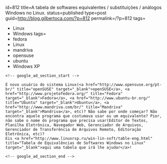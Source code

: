 id=812
title=A tabela de softwares equivalentes / substituições / análogos Windows no Linux.
status=published
type=post
guid=http://blog.gilbertoca.com/?p=812
permalink=/?p=812
tags=
  - Linux
  - Windows
tags=
  - fedora
  - Linux
  - mandriva
  - opensuse
  - ubuntu
  - Windows XP
~~~~~~
<!-- google_ad_section_start -->

É novo usuário do sistema Linux(<a href="http://www.opensuse.org/pt-br/" title="openSUSE" target="_blank">openSUSE</a>, <a href="http://www.projetofedora.org/" title="Fedora" target="_blank">Fedora</a>, <a href="http://www.ubuntu-br.org/" title="Ubuntu" target="_blank">Ubuntu</a>, <a href="http://www.mandriva.com/br/" title="Mandriva" target="_blank">Mandriva</a>, etc)? Não sabe por onde começar? Não encontra aquele programa que costumava usar ou um equivalente? Pior, não sabe o nome do programa que precisa usar(Editor de Textos, Planilha Eletrônica, Navegador Web, Gerenciador de Arquivos, Gerenciador de Transferência de Arquivos Remoto, Editoração Eletrônica, etc)?  
Eis <a href="http://www.linuxrsp.ru/win-lin-soft/table-eng.html" title="Tabela de Equivalências de Softwares Windows no Linux" target="_blank">aqui uma tabela que irá lhe ajudar</a>!

<!-- google_ad_section_end -->